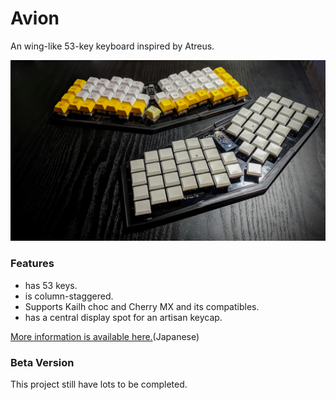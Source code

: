 # Avion
An wing-like 53-key keyboard inspired by Atreus.

<img src="./img/overview.jpg">

### Features
- has 53 keys.
- is column-staggered.
- Supports Kailh choc and Cherry MX and its compatibles.
- has a central display spot for an artisan keycap.

[More information is available here.](https://www.taneyats.com/entry/lets-see-my-avion)(Japanese)

### Beta Version
This project still have lots to be completed.